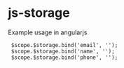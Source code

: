 js-storage
==========

Example usage in angularjs

     $scope.$storage.bind('email', '');
     $scope.$storage.bind('name', '');
     $scope.$storage.bind('phone', '');

